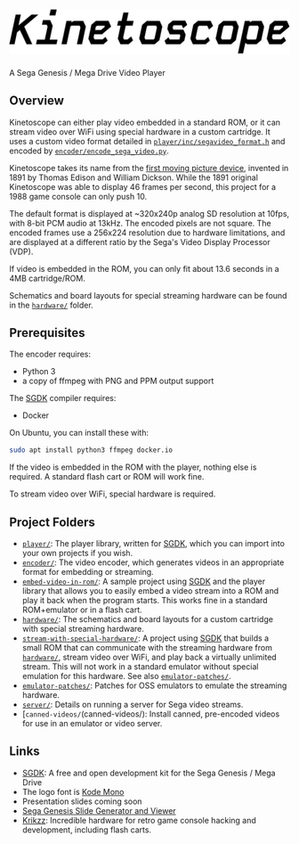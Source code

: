 <h1>
  <picture>
    <source media="(prefers-color-scheme: dark)" srcset="logo-dark.svg">
    <source media="(prefers-color-scheme: light)" srcset="logo.svg">
    <img alt="Kinetoscope Logo" src="logo.svg">
  </picture>
</h1>

A Sega Genesis / Mega Drive Video Player


## Overview

Kinetoscope can either play video embedded in a standard ROM, or it can stream
video over WiFi using special hardware in a custom cartridge.  It uses a custom
video format detailed in
[`player/inc/segavideo_format.h`](player/inc/segavideo_format.h) and encoded by
[`encoder/encode_sega_video.py`](encoder/encode_sega_video.py).

Kinetoscope takes its name from the [first moving picture
device](https://www.britannica.com/technology/Kinetoscope), invented in 1891 by
Thomas Edison and William Dickson.  While the 1891 original Kinetoscope was
able to display 46 frames per second, this project for a 1988 game console can
only push 10.

The default format is displayed at ~320x240p analog SD resolution at 10fps,
with 8-bit PCM audio at 13kHz.  The encoded pixels are not square.  The encoded
frames use a 256x224 resolution due to hardware limitations, and are displayed
at a different ratio by the Sega's Video Display Processor (VDP).

If video is embedded in the ROM, you can only fit about 13.6 seconds in a 4MB
cartridge/ROM.

Schematics and board layouts for special streaming hardware can be found in the
[`hardware/`](hardware/) folder.


## Prerequisites

The encoder requires:
 - Python 3
 - a copy of ffmpeg with PNG and PPM output support

The [SGDK][] compiler requires:
 - Docker

On Ubuntu, you can install these with:

```sh
sudo apt install python3 ffmpeg docker.io
```

If the video is embedded in the ROM with the player, nothing else is required.
A standard flash cart or ROM will work fine.

To stream video over WiFi, special hardware is required.


## Project Folders

 - [`player/`](player/): The player library, written for [SGDK][], which you
   can import into your own projects if you wish.
 - [`encoder/`](encoder/): The video encoder, which generates videos in an
   appropriate format for embedding or streaming.
 - [`embed-video-in-rom/`](embed-video-in-rom/): A sample project using
   [SGDK][] and the player library that allows you to easily embed a video
   stream into a ROM and play it back when the program starts.  This works fine
   in a standard ROM+emulator or in a flash cart.
 - [`hardware/`](hardware/): The schematics and board layouts for a custom
   cartridge with special streaming hardware.
 - [`stream-with-special-hardware/`](stream-with-special-hardware/): A project
   using [SGDK][] that builds a small ROM that can communicate with the
   streaming hardware from [`hardware/`](hardware/), stream video over WiFi,
   and play back a virtually unlimited stream.  This will not work in a
   standard emulator without special emulation for this hardware.  See also
   [`emulator-patches/`](emulator-patches/).
 - [`emulator-patches/`](emulator-patches/): Patches for OSS emulators to
   emulate the streaming hardware.
 - [`server/`](server/): Details on running a server for Sega video streams.
 - [`canned-videos/`(canned-videos/): Install canned, pre-encoded videos for
   use in an emulator or video server.


## Links

 - [SGDK][]: A free and open development kit for the Sega Genesis / Mega Drive
 - The logo font is [Kode Mono](https://kodemono.com/)
 - Presentation slides coming soon
 - [Sega Genesis Slide Generator and Viewer](https://github.com/joeyparrish/sega-slides/)
 - [Krikzz](https://krikzz.com/our-products/cartridges/): Incredible hardware
   for retro game console hacking and development, including flash carts.


[SGDK]: https://github.com/Stephane-D/SGDK
